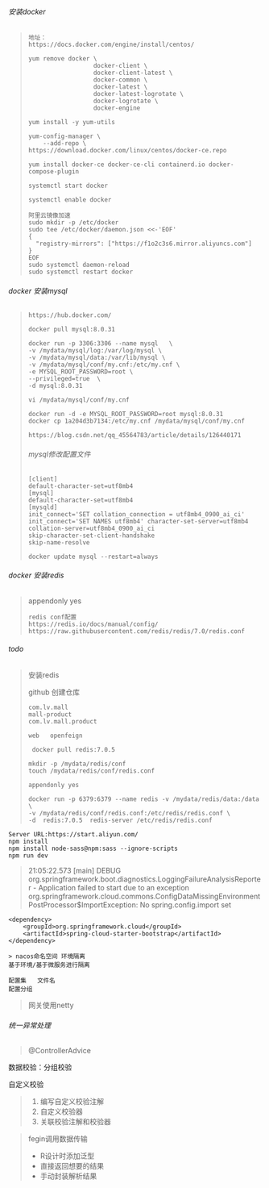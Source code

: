 ###### 安装docker

> ```
> 地址：
> https://docs.docker.com/engine/install/centos/
> ```
>
> ```
> yum remove docker \
>                   docker-client \
>                   docker-client-latest \
>                   docker-common \
>                   docker-latest \
>                   docker-latest-logrotate \
>                   docker-logrotate \
>                   docker-engine
> ```
>
> ```
> yum install -y yum-utils
> 
> yum-config-manager \
>     --add-repo \ https://download.docker.com/linux/centos/docker-ce.repo
> ```
>
> ```
> yum install docker-ce docker-ce-cli containerd.io docker-compose-plugin
> ```
>
> ```
> systemctl start docker
> ```
>
> ```
> systemctl enable docker
> ```
>
> ```
> 阿里云镜像加速
> sudo mkdir -p /etc/docker
> sudo tee /etc/docker/daemon.json <<-'EOF'
> {
>   "registry-mirrors": ["https://f1o2c3s6.mirror.aliyuncs.com"]
> }
> EOF
> sudo systemctl daemon-reload
> sudo systemctl restart docker
> ```

###### docker 安装mysql

> ```
> https://hub.docker.com/
> ```
>
> ```
> docker pull mysql:8.0.31
> ```
>
> ```
> docker run -p 3306:3306 --name mysql   \
> -v /mydata/mysql/log:/var/log/mysql \
> -v /mydata/mysql/data:/var/lib/mysql \
> -v /mydata/mysql/conf/my.cnf:/etc/my.cnf \
> -e MYSQL_ROOT_PASSWORD=root \
> --privileged=true  \
> -d mysql:8.0.31
> ```
>
> ```
> vi /mydata/mysql/conf/my.cnf
> ```
>
> ```
> docker run -d -e MYSQL_ROOT_PASSWORD=root mysql:8.0.31
> docker cp 1a204d3b7134:/etc/my.cnf /mydata/mysql/conf/my.cnf
> ```
>
> ```
> https://blog.csdn.net/qq_45564783/article/details/126440171
> ```
>
> ###### mysql修改配置文件
>
> ```
> [client]
> default-character-set=utf8mb4
> [mysql]
> default-character-set=utf8mb4
> [mysqld]
> init_connect='SET collation_connection = utf8mb4_0900_ai_ci' init_connect='SET NAMES utf8mb4' character-set-server=utf8mb4
>collation-server=utf8mb4_0900_ai_ci
> skip-character-set-client-handshake
> skip-name-resolve
>    ```
>
> ```
> docker update mysql --restart=always
> ```
>
>



###### docker 安装redis

> appendonly yes
>
> ```
> redis	conf配置
> https://redis.io/docs/manual/config/
> https://raw.githubusercontent.com/redis/redis/7.0/redis.conf
> ```

###### todo

> 安装redis
>
> github	创建仓库
>
> ```
> com.lv.mall
> mall-product
> com.lv.mall.product
> 
> web	openfeign
> ```
>
> ```
>  docker pull redis:7.0.5
> ```
>
> ```
> mkdir -p /mydata/redis/conf
> touch /mydata/redis/conf/redis.conf
> ```
>
> ```
> appendonly yes
> ```
>
> ```
> docker run -p 6379:6379 --name redis -v /mydata/redis/data:/data \
> -v /mydata/redis/conf/redis.conf:/etc/redis/redis.conf \
> -d  redis:7.0.5  redis-server /etc/redis/redis.conf
> ```
>
> 



```
Server URL:https://start.aliyun.com/
npm install
npm install node-sass@npm:sass --ignore-scripts 
npm run dev
```

> 21:05:22.573 [main] DEBUG org.springframework.boot.diagnostics.LoggingFailureAnalysisReporter - Application failed to start due to an exception
org.springframework.cloud.commons.ConfigDataMissingEnvironmentPostProcessor$ImportException: No spring.config.import set
> 

```
<dependency>
    <groupId>org.springframework.cloud</groupId>
    <artifactId>spring-cloud-starter-bootstrap</artifactId>
</dependency>

> nacos命名空间 环境隔离
基于环境/基于微服务进行隔离

配置集   文件名
配置分组
```

> 网关使用netty

###### 统一异常处理 

> @ControllerAdvice

数据校验：分组校验

自定义校验

> 1. 编写自定义校验注解
> 2. 自定义校验器
> 3. 关联校验注解和校验器
> 

> fegin调用数据传输
> - R设计时添加泛型
> - 直接返回想要的结果
> - 手动封装解析结果